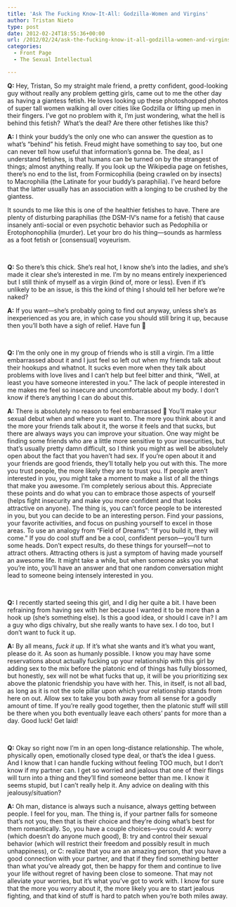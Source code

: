 ```yaml
---
title: 'Ask The Fucking Know-It-All: Godzilla-Women and Virgins'
author: Tristan Nieto
type: post
date: 2012-02-24T18:55:36+00:00
url: /2012/02/24/ask-the-fucking-know-it-all-godzilla-women-and-virgins/
categories:
  - Front Page
  - The Sexual Intellectual

---
```

**Q:** Hey, Tristan, So my straight male friend, a pretty confident, good-looking guy without really any problem getting girls, came out to me the other day as having a giantess fetish. He loves looking up these photoshopped photos of super tall women walking all over cities like Godzilla or lifting up men in their fingers. I&#8217;ve got no problem with it, I&#8217;m just wondering, what the hell is behind this fetish?  What&#8217;s the deal? Are there other fetishes like this?

**A:** I think your buddy’s the only one who can answer the question as to what’s “behind” his fetish. Freud might have something to say too, but one can never tell how useful that information’s gonna be. The deal, as I understand fetishes, is that humans can be turned on by the strangest of things; almost anything really. If you look up the Wikipedia page on fetishes, there’s no end to the list, from Formicophilia (being crawled on by insects) to Macrophilia (the Latinate for your buddy’s paraphilia). I’ve heard before that the latter usually has an association with a longing to be crushed by the giantess.
  
It sounds to me like this is one of the healthier fetishes to have. There are plenty of disturbing paraphilias (the DSM-IV’s name for a fetish) that cause insanely anti-social or even psychotic behavior such as Pedophilia or Erotophonophilia (murder). Let your bro do his thing—sounds as harmless as a foot fetish or [consensual] voyeurism.

&nbsp;

**Q:** So there&#8217;s this chick. She&#8217;s real hot, I know she&#8217;s into the ladies, and she&#8217;s made it clear she&#8217;s interested in me. I&#8217;m by no means entirely inexperienced but I still think of myself as a virgin (kind of, more or less). Even if it&#8217;s unlikely to be an issue, is this the kind of thing I should tell her before we&#8217;re naked?
  
**A:** If you want—she’s probably going to find out anyway, unless she’s as inexperienced as you are, in which case you should still bring it up, because then you’ll both have a sigh of relief. Have fun 🙂

&nbsp;

**Q:** I&#8217;m the only one in my group of friends who is still a virgin. I&#8217;m a little embarrassed about it and I just feel so left out when my friends talk about their hookups and whatnot. It sucks even more when they talk about problems with love lives and I can&#8217;t help but feel bitter and think, &#8220;Well, at least you have someone interested in you.&#8221; The lack of people interested in me makes me feel so insecure and uncomfortable about my body. I don&#8217;t know if there&#8217;s anything I can do about this.

**A:** There is absolutely no reason to feel embarrassed 🙂 You’ll make your sexual debut when and where you want to. The more you think about it and the more your friends talk about it, the worse it feels and that sucks, but there are always ways you can improve your situation. One way might be finding some friends who are a little more sensitive to your insecurities, but that’s usually pretty damn difficult, so I think you might as well be absolutely open about the fact that you haven’t had sex. If you’re open about it and your friends are good friends, they’ll totally help you out with this. The more you trust people, the more likely they are to trust you. If people aren’t interested in you, you might take a moment to make a list of all the things that make you awesome. I’m completely serious about this. Appreciate these points and do what you can to embrace those aspects of yourself (helps fight insecurity and make you more confident and that looks attractive on anyone). The thing is, you can’t force people to be interested in you, but you can decide to be an interesting person. Find your passions, your favorite activities, and focus on pushing yourself to excel in those areas. To use an analogy from “Field of Dreams”: “If you build it, they will come.” If you do cool stuff and be a cool, confident person—you’ll turn some heads. Don’t expect results, do these things for yourself—not to attract others. Attracting others is just a symptom of having made yourself an awesome life. It might take a while, but when someone asks you what you’re into, you’ll have an answer and that one random conversation might lead to someone being intensely interested in you.

&nbsp;

**Q:** I recently started seeing this girl, and I dig her quite a bit. I have been refraining from having sex with her because I wanted it to be more than a hook up (she&#8217;s something else). Is this a good idea, or should I cave in? I am a guy who digs chivalry, but she really wants to have sex. I do too, but I don&#8217;t want to fuck it up.

**A:** By all means, _fuck it up._ If it’s what she wants and it’s what you want, please do it. As soon as humanly possible. I know you may have some reservations about actually fucking up your relationship with this girl by adding sex to the mix before the platonic end of things has fully blossomed, but honestly, sex will not be what fucks that up, it will be you prioritizing sex above the platonic friendship you have with her. This, in itself, is not all bad, as long as it is not the sole pillar upon which your relationship stands from here on out. Allow sex to take you both away from all sense for a goodly amount of time. If you’re really good together, then the platonic stuff will still be there when you both eventually leave each others’ pants for more than a day. Good luck! Get laid!

&nbsp;

**Q:** Okay so right now I&#8217;m in an open long-distance relationship. The whole, physically open, emotionally closed type deal, or that&#8217;s the idea I guess. And I know that I can handle fucking without feeling TOO much, but I don&#8217;t know if my partner can. I get so worried and jealous that one of their flings will turn into a thing and they&#8217;ll find someone better than me. I know it seems stupid, but I can&#8217;t really help it. Any advice on dealing with this jealousy/situation?

**A:** Oh man, distance is always such a nuisance, always getting between people. I feel for you, man. The thing is, if your partner falls for someone that’s not you, then that is their choice and they’re doing what’s best for them romantically. So, you have a couple choices—you could A: worry (which doesn’t do anyone much good), B: try and control their sexual behavior (which will restrict their freedom and possibly result in much unhappiness), or C: realize that you are an amazing person, that you have a good connection with your partner, and that if they find something better than what you’ve already got, then be happy for them and continue to live your life without regret of having been close to someone. That may not alleviate your worries, but it’s what you’ve got to work with. I know for sure that the more you worry about it, the more likely you are to start jealous fighting, and that kind of stuff is hard to patch when you’re both miles away.